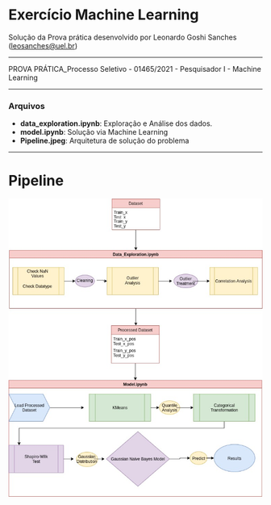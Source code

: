 # Exercício Machine Learning
Solução da Prova prática desenvolvido por Leonardo Goshi Sanches (leosanches@uel.br)
- - -
PROVA PRÁTICA_Processo Seletivo - 01465/2021 - Pesquisador I - Machine Learning
- - -
### Arquivos
 * **data_exploration.ipynb**: Exploração e Análise dos dados.
 * **model.ipynb**: Solução via Machine Learning
 * **Pipeline.jpeg**: Arquitetura de solução do problema
- - -
# Pipeline
![Solução](Pipeline.jpeg)
